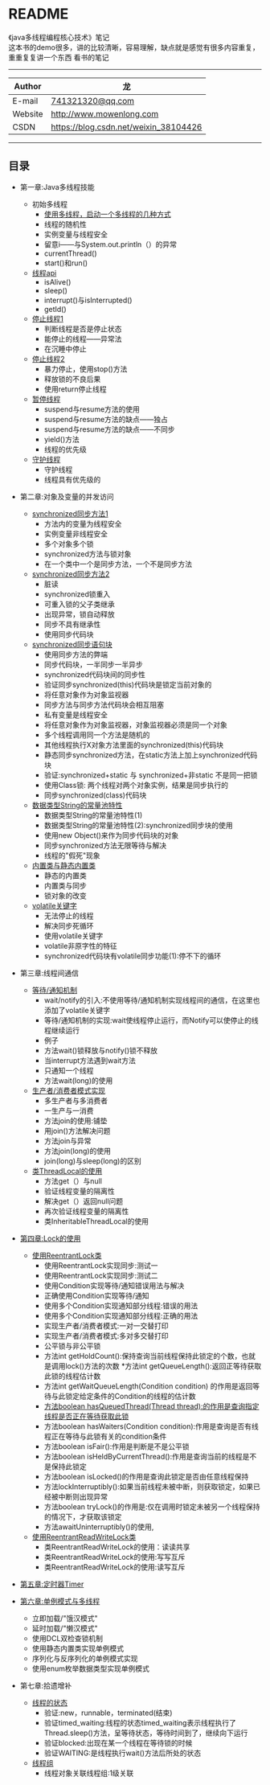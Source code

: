 README
===========================
《java多线程编程核心技术》笔记  
这本书的demo很多，讲的比较清晰，容易理解，缺点就是感觉有很多内容重复，重重复复讲一个东西
看书的笔记

****
	
|Author|龙|
|---|---
|E-mail|741321320@qq.com
|Website|http://www.mowenlong.com
|CSDN|https://blog.csdn.net/weixin_38104426


****
## 目录
* 第一章:Java多线程技能
	* 初始多线程
		* [使用多线程，启动一个多线程的几种方式](/chapter1/src/test/Test1.java)
		* 线程的随机性
		* 实例变量与线程安全
    	* 留意i——与System.out.println（）的异常
    	* currentThread()
    	* start()和run()
    * [线程api](chapter1/src/test/Test2.java)  
        * isAlive()  
		* sleep()   
		* interrupt()与isInterrupted()
		* getId()
	* [停止线程1](chapter1/src/test/Test2.java)
		* 判断线程是否是停止状态
		* 能停止的线程——异常法
		* 在沉睡中停止
	* [停止线程2](/chapter1/src/test/Test3.java)
		* 暴力停止，使用stop()方法
		* 释放锁的不良后果
		* 使用return停止线程
	* [暂停线程](/chapter1/src/test/Test3.java)
		* suspend与resume方法的使用
		* suspend与resume方法的缺点——独占
		* suspend与resume方法的缺点——不同步
		* yield()方法
		* 线程的优先级
	* [守护线程](/chapter1/src/test/Test4.java)
		* 守护线程
		* 线程具有优先级的
		

* 第二章:对象及变量的并发访问
	* [synchronized同步方法1](/chapter2/src/test/Test1.java)  
		* 方法内的变量为线程安全
		* 实例变量非线程安全
		* 多个对象多个锁
		* synchronized方法与锁对象
		* 在一个类中一个是同步方法，一个不是同步方法
	* [synchronized同步方法2](/chapter2/src/test/Test2.java)
		* 脏读
		* synchronized锁重入
		* 可重入锁的父子类继承
		* 出现异常，锁自动释放
		* 同步不具有继承性
		* 使用同步代码块
	* [synchronized同步语句块](/chapter2/src/test/Test3.java)
		* 使用同步方法的弊端
		* 同步代码块，一半同步一半异步
		* synchronized代码块间的同步性
		* 验证同步synchronized(this)代码块是锁定当前对象的
		* 将任意对象作为对象监视器
		* 同步方法与同步方法代码块会相互阻塞
		* 私有变量是线程安全
		* 将任意对象作为对象监视器，对象监视器必须是同一个对象
		* 多个线程调用同一个方法是随机的
		* 其他线程执行X对象方法里面的synchronized(this)代码块
		* 静态同步synchronized方法，在static方法上加上synchronized代码块
		* 验证:synchronized+static 与 synchronized+非static 不是同一把锁
		* 使用Class锁: 两个线程对两个对象实例，结果是同步执行的
		* 同步synchronized(class)代码块
	* [数据类型String的常量池特性](/chapter2/src/test/Test3.java)
		* 数据类型String的常量池特性(1)
		* 数据类型String的常量池特性(2):synchronized同步块的使用
		* 使用new Object()来作为同步代码块的对象
		* 同步synchronized方法无限等待与解决
		* 线程的"假死"现象
	* [内置类与静态内置类](/chapter2/src/test/Test4.java)
		* 静态的内置类
		* 内置类与同步
		* 锁对象的改变
	* [volatile关键字](/chapter2/src/test/Test4.java)
		* 无法停止的线程
		* 解决同步死循环
		* 使用volatile关键字
		* volatile非原字性的特征
		* synchronized代码块有volatile同步功能(1):停不下的循环
* 第三章:线程间通信
	* [等待/通知机制](/chapter3/src/test/Test1.java)
		* wait/notify的引入:不使用等待/通知机制实现线程间的通信，在这里也添加了volatile关键字
		* 等待/通知机制的实现:wait使线程停止运行，而Notify可以使停止的线程继续运行
		* 例子
		* 方法wait()锁释放与notify()锁不释放
		* 当interrupt方法遇到wait方法
		* 只通知一个线程
		* 方法wait(long)的使用
	* [生产者/消费者模式实现](/chapter3/src/test/Test2.java)
		* 多生产者与多消费者
		* 一生产与一消费
		* 方法join的使用:铺垫
		* 用join()方法解决问题
		* 方法join与异常
		* 方法join(long)的使用
		* join(long)与sleep(long)的区别
	* [类ThreadLocal的使用](/chapter3/src/test/Test2.java)
		* 方法get（）与null
		* 验证线程变量的隔离性
		* 解决get（）返回null问题
		* 再次验证线程变量的隔离性
		* 类InheritableThreadLocal的使用
* [第四章:Lock的使用](/chapter4/src/test/Test1.java)
	* [使用ReentrantLock类](/chapter4/src/test/Test1.java)
		* 使用ReentrantLock实现同步:测试一
		* 使用ReentrantLock实现同步:测试二
		* 使用Condition实现等待/通知错误用法与解决
		* 正确使用Condition实现等待/通知
		* 使用多个Condition实现通知部分线程:错误的用法
		* 使用多个Condition实现通知部分线程:正确的用法
		* 实现生产者/消费者模式:一对一交替打印
		* 实现生产者/消费者模式:多对多交替打印
		* 公平锁与非公平锁
		* 方法int getHoldCount():保持查询当前线程保持此锁定的个数，也就是调用lock()方法的次数
		*方法int getQueueLength():返回正等待获取此锁的线程估计数
		* 方法int getWaitQueueLength(Condition condition) 的作用是返回等待与此锁定给定条件的Condition的线程的估计数
		* [方法boolean hasQueuedThread(Thread thread):的作用是查询指定线程是否正在等待获取此锁](/chapter4/src/test/Test2.java)
		* 方法boolean hasWaiters(Condition condition):作用是查询是否有线程正在等待与此锁有关的condition条件
		* 方法boolean isFair():作用是判断是不是公平锁
		* 方法boolean isHeldByCurrentThread():作用是查询当前的线程是不是保持此锁定
		* 方法boolean isLocked()的作用是查询此锁定是否由任意线程保持
		* 方法lockInterruptibly():如果当前线程未被中断，则获取锁定，如果已经被中断则出现异常
		* 方法boolean tryLock()的作用是:仅在调用时锁定未被另一个线程保持的情况下，才获取该锁定
		* 方法awaitUninterruptibly()的使用,
	* [使用ReentrantReadWriteLock类](/chapter4/src/test/Test3.java)
		*  类ReentrantReadWriteLock的使用：读读共享
		*  类ReentrantReadWriteLock的使用:写写互斥
		*  类ReentrantReadWriteLock的使用:读写互斥  
* [第五章:定时器Timer](/chapter5/src/test/Test1.java)
* [第六章:单例模式与多线程](/chapter6/src/test/Test1.java)
	* 立即加载/"饿汉模式"
	* 延时加载/"懒汉模式"
	* 使用DCL双检查锁机制
	* 使用静态内置类实现单例模式
	* 序列化与反序列化的单例模式实现
	* 使用enum枚举数据类型实现单例模式
* 第七章:拾遗增补
	* [线程的状态](/chapter7/src/test/Test1.java)
		* 验证:new，runnable，terminated(结束)
		* 验证timed_waiting:线程的状态timed_waiting表示线程执行了Thread.sleep()方法，呈等待状态，等待时间到了，继续向下运行
		* 验证blocked:出现在某一个线程在等待锁的时候
		* 验证WAITING:是线程执行wait()方法后所处的状态
	* [线程组](/chapter7/src/test/Test1.java)
		* 线程对象关联线程组:1级关联 
	 
